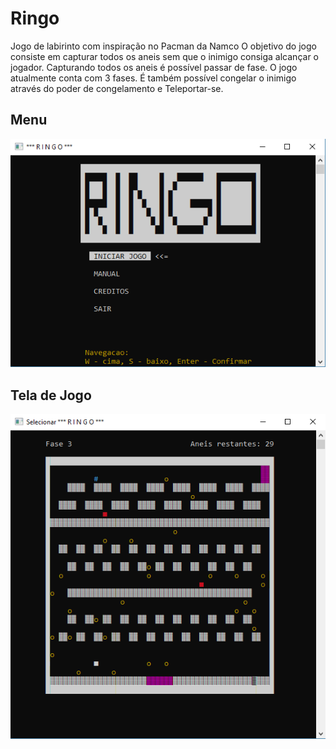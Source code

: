 # Ringo
Jogo de labirinto com inspiração no Pacman da Namco
O objetivo do jogo consiste em capturar todos os aneis sem que o inimigo consiga alcançar o jogador. 
Capturando todos os aneis é possível passar de fase. O jogo atualmente conta com 3 fases.
É também possível congelar o inimigo através do poder de congelamento e Teleportar-se.

## Menu
![Menu](RingoMenu.PNG)
<br />
## Tela de Jogo 
![Menu](RingoJogo.PNG)
